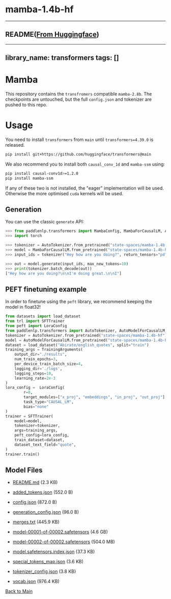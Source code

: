 
# mamba-1.4b-hf
---


## README([From Huggingface](https://huggingface.co/state-spaces/mamba-1.4b-hf))

---
library_name: transformers
tags: []
---

# Mamba

<!-- Provide a quick summary of what the model is/does. -->
This repository contains the `transfromers` compatible `mamba-2.8b`. The checkpoints are untouched, but the full `config.json` and tokenizer are pushed to this repo. 

# Usage

You need to install `transformers` from `main` until `transformers=4.39.0` is released. 
```bash
pip install git+https://github.com/huggingface/transformers@main
```

We also recommend you to install both `causal_conv_1d` and `mamba-ssm` using: 

```bash
pip install causal-conv1d>=1.2.0
pip install mamba-ssm
```

If any of these two is not installed, the "eager" implementation will be used. Otherwise the more optimised `cuda` kernels will be used.

## Generation
You can use the classic `generate` API:
```python
>>> from paddlenlp.transformers import MambaConfig, MambaForCausalLM, AutoTokenizer
>>> import torch

>>> tokenizer = AutoTokenizer.from_pretrained("state-spaces/mamba-1.4b-hf")
>>> model = MambaForCausalLM.from_pretrained("state-spaces/mamba-1.4b-hf")
>>> input_ids = tokenizer("Hey how are you doing?", return_tensors="pd")["input_ids"]

>>> out = model.generate(input_ids, max_new_tokens=10)
>>> print(tokenizer.batch_decode(out))
["Hey how are you doing?\n\nI'm doing great.\n\nI"]
```

## PEFT finetuning example
In order to finetune using the `peft` library, we recommend keeping the model in float32!

```python
from datasets import load_dataset
from trl import SFTTrainer
from peft import LoraConfig
from paddlenlp.transformers import AutoTokenizer, AutoModelForCausalLM, TrainingArguments
tokenizer = AutoTokenizer.from_pretrained("state-spaces/mamba-1.4b-hf")
model = AutoModelForCausalLM.from_pretrained("state-spaces/mamba-1.4b-hf")
dataset = load_dataset("Abirate/english_quotes", split="train")
training_args = TrainingArguments(
    output_dir="./results",
    num_train_epochs=3,
    per_device_train_batch_size=4,
    logging_dir='./logs',
    logging_steps=10,
    learning_rate=2e-3
)
lora_config =  LoraConfig(
        r=8,
        target_modules=["x_proj", "embeddings", "in_proj", "out_proj"],
        task_type="CAUSAL_LM",
        bias="none"
)
trainer = SFTTrainer(
    model=model,
    tokenizer=tokenizer,
    args=training_args,
    peft_config=lora_config,
    train_dataset=dataset,
    dataset_text_field="quote",
)
trainer.train()
```



## Model Files

- [README.md](https://paddlenlp.bj.bcebos.com/models/community/state-spaces/mamba-1.4b-hf/README.md) (2.3 KB)

- [added_tokens.json](https://paddlenlp.bj.bcebos.com/models/community/state-spaces/mamba-1.4b-hf/added_tokens.json) (552.0 B)

- [config.json](https://paddlenlp.bj.bcebos.com/models/community/state-spaces/mamba-1.4b-hf/config.json) (872.0 B)

- [generation_config.json](https://paddlenlp.bj.bcebos.com/models/community/state-spaces/mamba-1.4b-hf/generation_config.json) (96.0 B)

- [merges.txt](https://paddlenlp.bj.bcebos.com/models/community/state-spaces/mamba-1.4b-hf/merges.txt) (445.9 KB)

- [model-00001-of-00002.safetensors](https://paddlenlp.bj.bcebos.com/models/community/state-spaces/mamba-1.4b-hf/model-00001-of-00002.safetensors) (4.6 GB)

- [model-00002-of-00002.safetensors](https://paddlenlp.bj.bcebos.com/models/community/state-spaces/mamba-1.4b-hf/model-00002-of-00002.safetensors) (504.0 MB)

- [model.safetensors.index.json](https://paddlenlp.bj.bcebos.com/models/community/state-spaces/mamba-1.4b-hf/model.safetensors.index.json) (37.3 KB)

- [special_tokens_map.json](https://paddlenlp.bj.bcebos.com/models/community/state-spaces/mamba-1.4b-hf/special_tokens_map.json) (3.6 KB)

- [tokenizer_config.json](https://paddlenlp.bj.bcebos.com/models/community/state-spaces/mamba-1.4b-hf/tokenizer_config.json) (3.8 KB)

- [vocab.json](https://paddlenlp.bj.bcebos.com/models/community/state-spaces/mamba-1.4b-hf/vocab.json) (976.4 KB)


[Back to Main](../../)